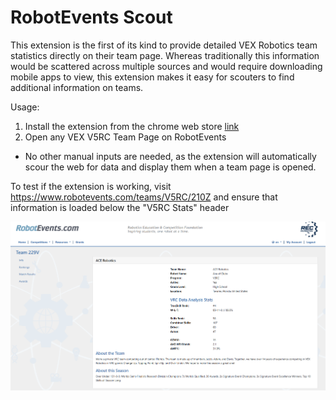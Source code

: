 # RobotEvents Scout

This extension is the first of its kind to provide detailed VEX Robotics team statistics directly on their team page. Whereas traditionally this information would be scattered across multiple sources and would require downloading mobile apps to view, this extension makes it easy for scouters to find additional information on teams. <br>

Usage:
1. Install the extension from the chrome web store [link](placeholder.com)
2. Open any VEX V5RC Team Page on RobotEvents
- No other manual inputs are needed, as the extension will automatically scour the web for data and display them when a team page is opened.

To test if the extension is working, visit https://www.robotevents.com/teams/V5RC/210Z and ensure that information is loaded below the "V5RC Stats" header

![a](screenshot.png)
